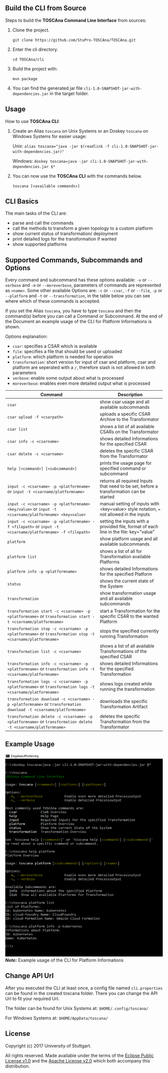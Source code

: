 ## Build the CLI from Source
Steps to build the **TOSCAna Command Line Interface** from sources:
1. Clone the project.

    `
    git clone https://github.com/StuPro-TOSCAna/TOSCAna.git
    `

2. Enter the cli directory.

    `
    cd TOSCAna/cli
    `

3. Build the project with:

    `
    mvn package
    `

4. You can find the generated jar file `cli-1.0-SNAPSHOT-jar-with-dependencies.jar` in the target folder.

## Usage
How to use **TOSCAna CLI**:

1. Create an Alias `toscana` on Unix Systems or an Doskey `toscana` on Windows Systems for easier usage:

	Unix:
	`
    alias toscana="java -jar $(readlink -f cli-1.0-SNAPSHOT-jar-with-dependencies.jar)"
    `

	Windows:
	`
    doskey toscana=java -jar cli-1.0-SNAPSHOT-jar-with-dependencies.jar $*
    `

2. You can now use the **TOSCAna CLI** with the commands below.

	`
    toscana [<available commands>]
    `

## CLI Basics

The main tasks of the CLI are:
- parse and call the commands
- call the methods to transform a given topology to a custom platform
- show current status of transformation/ deployment
- print detailed logs for the transformation if wanted
- show supported platforms

## Supported Commands, Subcommands and Options

Every command and subcommand has these options available: `-v` or `--verbose` and `-m` or `--moreverbose`, parameters of commands are represented as `<name>`. Some other available Options are: `-c` or `--csar`, `-f` or `--file`, `-p` or `--platform` and `-t` or `--transformation`, in the table below you can see where which of these commands is accepted.

If you set the Alias `toscana`, you have to type `toscana` and then the command(s) before you can call a Command or Subcommand. At the end of the Document an example usage of the CLI for Platform Informations is shown.

Options explanation:
- `csar`: specifies a CSAR which is available
- `file`: specifies a file that should be used or uploaded
- `platform`: which platform is needed for operation
- `transformation`: short version for input of csar and platform, csar and platform are seperated with a `/`, therefore slash is not allowed in both parameters
- `verbose`: enable some output about what is processed
- `moreverbose`: enables even more detailed output what is processed

| Command | Description |
| ------- | ----------- |
| `csar`| show csar usage and all available subcommands |
| `csar upload -f <csarpath>` | uploads a specific CSAR Archive to the Transformator |
| `csar list` | shows a list of all available CSARs on the Transformator |
| `csar info -c <csarname>` | shows detailed Informations for the specified CSAR |
| `csar delete -c <csarname>`| deletes the specific CSAR from the Transformator |
| `help [<command>] [<subcommand>]` | prints the usage page for specified command or subcommand |
| `input -c <csarname> -p <platformname>` or `input -t <csarname/platformname>` | returns all required Inputs that need to be set, before a transformation can be started |
| `input -c <csarname> -p <platformname> <key/value>` or `input -t <csarname/platformname> <key=value>` | manual setting of inputs with <key=value> style notation, `=` not allowed in the inputs |
| `input -c <csarname> -p <platformname> -f <filepath>` or `input -t <csarname/platformname> -f <filepath>` | setting the inputs with a provided file, format of each line in the file: key="value" |
| `platform` | show platform usage and all available subcommands |
| `platform list` | shows a list of all for Transformation available Platforms |
| `platform info -p <platformname>` | shows detailed Informations for the specified Platform |
| `status` | shows the current state of the System |
| `transformation` | show transformation usage and all available subcommands  |
| `transformation start -c <csarname> -p <platformname>` or `transformation start -t <csarname/platformname>` | start a Transformation for the specific CSAR  to the wanted Platform |
| `transformation stop -c <csarname> -p <platformname>` or `transformation stop -t <csarname/platformname>` | stops the specified currently running Transformation |
| `transformation list -c <csarname>` | shows a list of all available Transformations of the specified CSAR |
| `transformation info -c <csarname> -p <platformname>` or `transformation info -t <csarname/platformname>` | shows detailed Informations for the specified Transformation |
| `transformation logs -c <csarname> -p <platformname>` or `transformation logs -t <csarname/platformname>` | shows logs created while running the transformation |
| `transformation download -c <csarname> -p <platformname>` or `transformation download -t <csarname/platformname>` | downloads the specific Transformation Artifact |
| `transformation delete -c <csarname> -p <platformname>` or `transformation delete -t <csarname/platformname>` | deletes the specific Transformation from the Transformator |

## Example Usage
![Class Diagram](img/example_usage.png)
***Note:*** Example usage of the CLI for Platform Informations

## Change API Url
After you executed the CLI at least once, a config file named `cli.properties` can be found in the created toscana folder. There you can change the API Url to fit your required Url.

The folder can be found for Unix Systems at:
`$HOME/.config/toscana/`

For Windows Systems at:
`$HOME/AppData/toscana/`

## License

Copyright (c) 2017 University of Stuttgart.

All rights reserved. Made available under the terms of the [Eclipse Public License v1.0] and the [Apache License v2.0] which both accompany this distribution.

 [Apache License v2.0]: http://www.apache.org/licenses/LICENSE-2.0.html
 [Eclipse Public License v1.0]: http://www.eclipse.org/legal/epl-v10.html
